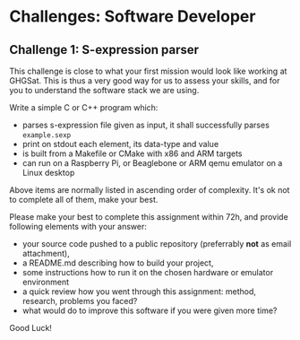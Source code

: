 # Challenges: Software Developer

## Challenge 1: S-expression parser

This challenge is close to what your first mission would look like working at GHGSat. This is thus a very good way for us to assess your skills, and for you to understand the software stack we are using.

Write a simple C or C++ program which:

* parses s-expression file given as input, it shall successfully parses `example.sexp`
* print on stdout each element, its data-type and value
* is built from a Makefile or CMake with x86 and ARM targets
* can run on a Raspberry Pi, or Beaglebone or ARM qemu emulator on a Linux desktop

Above items are normally listed in ascending order of complexity. It's ok not to complete all of them, make your best.

Please make your best to complete this assignment within 72h, and provide following elements with your answer:
* your source code pushed to a public repository (preferrably **not** as email attachment),
* a README.md describing how to build your project,
* some instructions how to run it on the chosen hardware or emulator environment
* a quick review how you went through this assignment: method, research, problems you faced?
* what would do to improve this software if you were given more time?

Good Luck!